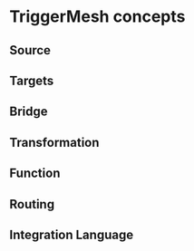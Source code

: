 # TriggerMesh concepts

## Source

## Targets

## Bridge

## Transformation

## Function

## Routing

## Integration Language
